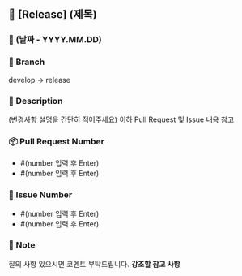 ## 📣 [Release] (제목)
### 📅 (날짜 -  YYYY.MM.DD)

### 🌵 Branch
develop → release

### 📢 Description
(변경사항 설명을 간단히 적어주세요)
이하 Pull Request 및 Issue 내용 참고

### 📦 Pull Request Number
- #(number 입력 후 Enter)
- #(number 입력 후 Enter)

### 💬 Issue Number
- #(number 입력 후 Enter)
- #(number 입력 후 Enter)

### 🔖 Note
질의 사항 있으시면 코멘트 부탁드립니다.
**강조할 참고 사항**